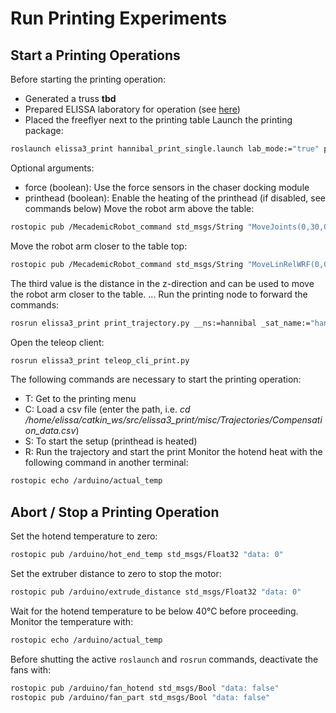 # Run Printing Experiments

## Start a Printing Operations

Before starting the printing operation:
- Generated a truss **tbd**
- Prepared ELISSA laboratory for operation (see [here](begin_operation))
- Placed the freeflyer next to the printing table
Launch the printing package:
```bash
roslaunch elissa3_print hannibal_print_single.launch lab_mode:="true" pid_ctl:="true" smc_ctl:="false" robot:="true" printhead:="true" eso:="false"
```
Optional arguments:
- force (boolean): Use the force sensors in the chaser docking module
- printhead (boolean): Enable the heating of the printhead (if disabled, see commands below)
Move the robot arm above the table:
```bash
rostopic pub /MecademicRobot_command std_msgs/String "MoveJoints(0,30,0,0,-30,90)"
```
Move the robot arm closer to the table top:
```bash
rostopic pub /MecademicRobot_command std_msgs/String "MoveLinRelWRF(0,0,-2.5,0,0,0)" 
```
The third value is the distance in the z-direction and can be used to move the robot arm closer to the table.
...
Run the printing node to forward the commands:
```bash
rosrun elissa3_print print_trajectory.py __ns:=hannibal _sat_name:="hannibal"
```
Open the teleop client:
```bash
rosrun elissa3_print teleop_cli_print.py
```
The following commands are necessary to start the printing operation:
- T: Get to the printing menu
- C: Load a csv file (enter the path, i.e. _cd /home/elissa/catkin_ws/src/elissa3_print/misc/Trajectories/Compensation_data.csv_)
- S: To start the setup (printhead is heated)
- R: Run the trajectory and start the print
Monitor the hotend heat with the following command in another terminal:
```bash
rostopic echo /arduino/actual_temp
```
## Abort / Stop a Printing Operation

Set the hotend temperature to zero: 
```bash
rostopic pub /arduino/hot_end_temp std_msgs/Float32 "data: 0"
```
Set the extruber distance to zero to stop the motor:
```bash
rostopic pub /arduino/extrude_distance std_msgs/Float32 "data: 0"
```
Wait for the hotend temperature to be below 40°C before proceeding. Monitor the temperature with:
```bash
rostopic echo /arduino/actual_temp
```
Before shutting the active `roslaunch` and `rosrun` commands, deactivate the fans with:
```bash
rostopic pub /arduino/fan_hotend std_msgs/Bool "data: false"
rostopic pub /arduino/fan_part std_msgs/Bool "data: false"
```

